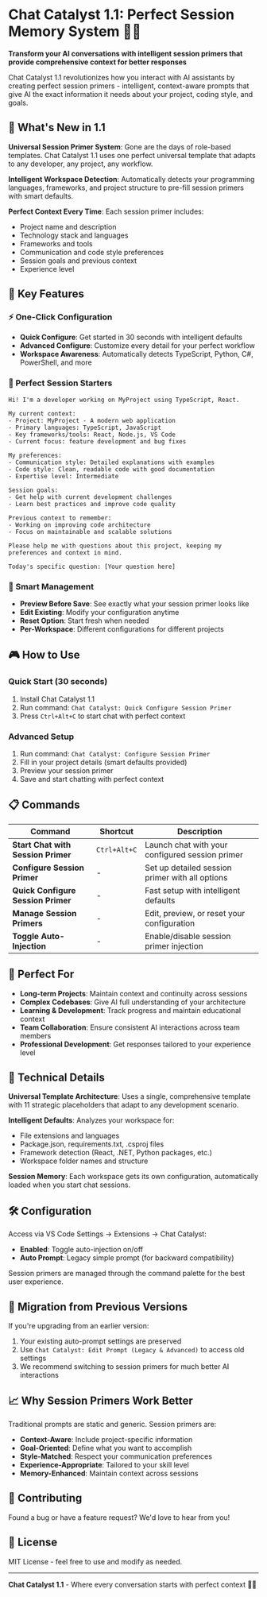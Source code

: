 # Chat Catalyst 1.1: Perfect Session Memory System 🧠✨

**Transform your AI conversations with intelligent session primers that provide comprehensive context for better responses**

Chat Catalyst 1.1 revolutionizes how you interact with AI assistants by creating perfect session primers - intelligent, context-aware prompts that give AI the exact information it needs about your project, coding style, and goals.

## 🌟 What's New in 1.1

**Universal Session Primer System**: Gone are the days of role-based templates. Chat Catalyst 1.1 uses one perfect universal template that adapts to any developer, any project, any workflow.

**Intelligent Workspace Detection**: Automatically detects your programming languages, frameworks, and project structure to pre-fill session primers with smart defaults.

**Perfect Context Every Time**: Each session primer includes:
- Project name and description
- Technology stack and languages
- Frameworks and tools
- Communication and code style preferences
- Session goals and previous context
- Experience level

## 🚀 Key Features

### ⚡ One-Click Configuration
- **Quick Configure**: Get started in 30 seconds with intelligent defaults
- **Advanced Configure**: Customize every detail for your perfect workflow
- **Workspace Awareness**: Automatically detects TypeScript, Python, C#, PowerShell, and more

### 🎯 Perfect Session Starters
```
Hi! I'm a developer working on MyProject using TypeScript, React.

My current context:
- Project: MyProject - A modern web application
- Primary languages: TypeScript, JavaScript
- Key frameworks/tools: React, Node.js, VS Code
- Current focus: feature development and bug fixes

My preferences:
- Communication style: Detailed explanations with examples
- Code style: Clean, readable code with good documentation
- Expertise level: Intermediate

Session goals:
- Get help with current development challenges
- Learn best practices and improve code quality

Previous context to remember:
- Working on improving code architecture
- Focus on maintainable and scalable solutions

Please help me with questions about this project, keeping my preferences and context in mind.

Today's specific question: [Your question here]
```

### 🔧 Smart Management
- **Preview Before Save**: See exactly what your session primer looks like
- **Edit Existing**: Modify your configuration anytime
- **Reset Option**: Start fresh when needed
- **Per-Workspace**: Different configurations for different projects

## 🎮 How to Use

### Quick Start (30 seconds)
1. Install Chat Catalyst 1.1
2. Run command: `Chat Catalyst: Quick Configure Session Primer`
3. Press `Ctrl+Alt+C` to start chat with perfect context

### Advanced Setup
1. Run command: `Chat Catalyst: Configure Session Primer`
2. Fill in your project details (smart defaults provided)
3. Preview your session primer
4. Save and start chatting with perfect context

## 📋 Commands

| Command | Shortcut | Description |
|---------|----------|-------------|
| **Start Chat with Session Primer** | `Ctrl+Alt+C` | Launch chat with your configured session primer |
| **Configure Session Primer** | - | Set up detailed session primer with all options |
| **Quick Configure Session Primer** | - | Fast setup with intelligent defaults |
| **Manage Session Primers** | - | Edit, preview, or reset your configuration |
| **Toggle Auto-Injection** | - | Enable/disable session primer injection |

## 🎯 Perfect For

- **Long-term Projects**: Maintain context and continuity across sessions
- **Complex Codebases**: Give AI full understanding of your architecture
- **Learning & Development**: Track progress and maintain educational context
- **Team Collaboration**: Ensure consistent AI interactions across team members
- **Professional Development**: Get responses tailored to your experience level

## 🔬 Technical Details

**Universal Template Architecture**: Uses a single, comprehensive template with 11 strategic placeholders that adapt to any development scenario.

**Intelligent Defaults**: Analyzes your workspace for:
- File extensions and languages
- Package.json, requirements.txt, .csproj files
- Framework detection (React, .NET, Python packages, etc.)
- Workspace folder names and structure

**Session Memory**: Each workspace gets its own configuration, automatically loaded when you start chat sessions.

## 🛠️ Configuration

Access via VS Code Settings → Extensions → Chat Catalyst:

- **Enabled**: Toggle auto-injection on/off
- **Auto Prompt**: Legacy simple prompt (for backward compatibility)

Session primers are managed through the command palette for the best user experience.

## 🚀 Migration from Previous Versions

If you're upgrading from an earlier version:

1. Your existing auto-prompt settings are preserved
2. Use `Chat Catalyst: Edit Prompt (Legacy & Advanced)` to access old settings
3. We recommend switching to session primers for much better AI interactions

## 📈 Why Session Primers Work Better

Traditional prompts are static and generic. Session primers are:

- **Context-Aware**: Include project-specific information
- **Goal-Oriented**: Define what you want to accomplish
- **Style-Matched**: Respect your communication preferences
- **Experience-Appropriate**: Tailored to your skill level
- **Memory-Enhanced**: Maintain context across sessions

## 🤝 Contributing

Found a bug or have a feature request? We'd love to hear from you!

## 📜 License

MIT License - feel free to use and modify as needed.

---

**Chat Catalyst 1.1** - Where every conversation starts with perfect context 🎯✨
